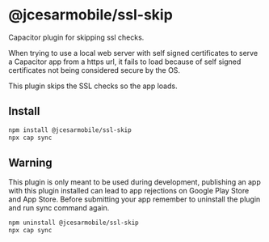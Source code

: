 # @jcesarmobile/ssl-skip

Capacitor plugin for skipping ssl checks.

When trying to use a local web server with self signed certificates to serve a Capacitor app from a https url, it fails to load because of self signed certificates not being considered secure by the OS.

This plugin skips the SSL checks so the app loads.

## Install

```bash
npm install @jcesarmobile/ssl-skip
npx cap sync
```

## Warning

This plugin is only meant to be used during development, publishing an app with this plugin installed can lead to app rejections on Google Play Store and App Store.
Before submitting your app remember to uninstall the plugin and run sync command again.

```bash
npm uninstall @jcesarmobile/ssl-skip
npx cap sync
```
